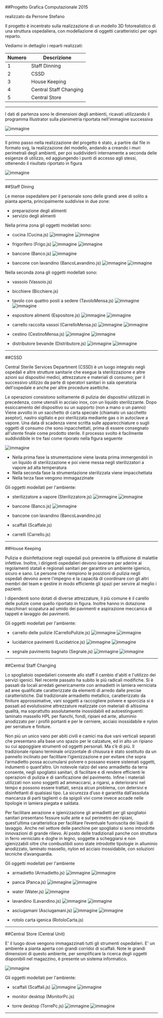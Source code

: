 ##Progetto Grafica Computazionale 2015 

realizzato da Perrone Stefano

Il progetto è incentrato sulla realizzazione di un modello 3D fotorealistico di una struttura ospedaliera, con modellazione di oggetti caratteristici per ogni reparto. 

Vediamo in dettaglio i reparti realizzati: 

| __Numero__ | __Descrizione__ |
| ------ | ------ |
|   1   | Staff Dinning |
|   2   | CSSD |
|   3   | House Keeping |
|   4   | Central Staff Changing |
|   5   | Central Store |

-----------------------------------------------------------

I dati di partenza sono le dimensioni degli ambienti, ricavati utilizzando il programma Illustrator sulla planimetria riportata nell'immagine successiva

![immagine](https://github.com/Stepex90/cg2015-final-project/blob/master/docs/plan1.png?raw=true)

--------------------------------------------------------------------

Il primo passo nella realizzazione del progetto è stato, a partire dal file in formato svg, la realizzazione del modello, andando a creando i muri perimetrali degli ambienti, per poi suddividerli internamente a seconda delle esigenze di utilizzo, ed aggiungendo i punti di accesso agli stessi, ottenendo il risultato riportato in figura

![immagine](https://github.com/Stepex90/cg2015-final-project/blob/master/docs/plan2.png?raw=true)

---------------------------------------------------------------


##Staff Dining

Le mense ospedaliere per il personale sono delle grandi aree di solito a pianta aperta, principalmente suddivise in due zone: 

- preparazione degli alimenti
- servizio degli alimenti

Nella prima zona gli oggetti modellati sono:

- cucina (Cucina.js)
![immagine](http://www.domstore.it/media/catalog/product/cache/1/image/9df78eab33525d08d6e5fb8d27136e95/l/o/lofra-cucina-gas-plg96gvt-c.jpg)
![immagine](https://github.com/Stepex90/cg2015-final-project/blob/master/docs/cucina.png?raw=true)

- frigorifero (Frigo.js)
![immagine](http://www.gruppoincasso.it/prodotti/050920121209195373_pic.jpg)
![immagine](https://github.com/Stepex90/cg2015-final-project/blob/master/docs/frigo.png?raw=true)

- bancone (Banco.js)
![immagine](https://github.com/Stepex90/cg2015-final-project/blob/master/docs/bancone.png?raw=true)

- bancone con lavandino (BancoLavandino.js)
![immagine](http://www.macchineprofessionali.it/images/stories/virtuemart/product/studio12/lavarm2pssx.jpg)
![immagine](https://github.com/Stepex90/cg2015-final-project/blob/master/docs/banconelavandino.png?raw=true)

Nella seconda zona gli oggetti modellati sono:

- vassoio (Vassoio.js)
- bicchiere (Bicchiere.js)

- tavolo con quattro posti a sedere (TavoloMensa.js)
![immagine](http://www.supino.it/images/prodotti/ufficio/accessori-ufficio/tavoli-pieghevoli/tavoli-mensa-ufficio-06.jpg)
![immagine](https://github.com/Stepex90/cg2015-final-project/blob/master/docs/tavolomensa.png?raw=true)

- espositore alimenti (Espositore.js)
![immagine](http://www.herrmann-grosskuechen.de/root/img/pool/hhlkr_referenzen/UKE_Mensa/1_Salatausgabe_gross.jpg)
![immagine](https://github.com/Stepex90/cg2015-final-project/blob/master/docs/espositore.png?raw=true)

- carrello raccolta vassoi (CarrelloMensa.js)
![immagine](http://img4.annuncicdn.it/40/fc/40fc872d644c6161dc91bfe3ded96215_orig.jpg)
![immagine](https://github.com/Stepex90/cg2015-final-project/blob/master/docs/carrellomensa.png?raw=true)

- cestino (CestinoMensa.js)
![immagine](http://www.tuttoscaffali.it/eshop/components/com_virtuemart/shop_image/product/svuota-vassoi_701.jpg)
![immagine](https://github.com/Stepex90/cg2015-final-project/blob/master/docs/cestino.png?raw=true)

- distributore bevande (Distributore.js)
![immagine](http://acqualys.foreach.it/erogatori/wp-content/uploads/2015/04/acqualys-c1.jpg)
![immagine](https://github.com/Stepex90/cg2015-final-project/blob/master/docs/distributore.png?raw=true)


------------------

##CSSD

 Central Sterile Services Department (CSSD) è un luogo integrato negli ospedali e altre strutture sanitarie che esegue la sterilizzazione e altre azioni sui dispositivi medici, attrezzature e materiali di consumo; per il successivo utilizzo da parte di operatori sanitari in sala operatoria dell'ospedale e anche per altre procedure asettiche.

 Le operazioni consistono solitamente di pulizia dei dispositivi utilizzati in precedenza, come utensili in acciaio inox, con un liquido sterilizzante. Dopo essiccamento del dispositivo su un supporto (non a mano o un panno) Viene avvolto in un sacchetto di carta speciale (chiamato un sacchetto aseptor), nastro sigillato e poi sterilizzata mediante gas o in autoclave a vapore. Una data di scadenza viene scritta sulle apparecchiature o sugli oggetti di consumo che sono inpacchettati, prima di essere consegnato all'utente finale come prodotto sterile. Il processo svolto è facilmente suddividibile in tre fasi come riporato nella figura seguente

![immagine](https://scontent-mxp1-1.xx.fbcdn.net/hphotos-xtp1/v/t1.0-9/11141212_10207139322749516_3412986643814775532_n.jpg?oh=903e80cc43154fbe25d64dbd44d20889&oe=56514A8F)

- Nella prima fase la strumentazione viene lavata prima immergendoli in un liquido di sterilizzazione e poi viene messa negli sterilizzatori a vapore ad alta temperatura
- Nella seconda fase la strumentazione sterilizzata viene impacchettata 
- Nella terza fase vengono immagazzinate

Gli oggetti modellati per l'ambiente:
- sterilizzatore a vapore (Sterilizzatore.js)
![immagine](http://www.gilbert-ash.com/databaseImages/prd_1165996__critical_care_washers.jpg)
![immagine](https://github.com/Stepex90/cg2015-final-project/blob/master/docs/sterilizzatore.png?raw=true)

- bancone (Banco.js)
![immagine](http://fotostore.aruba.it/fotoalbum_automaticlavello_it/Data/0ca827c72b/d0f1d20b7d0.JPG)

- bancone con lavandino (BancoLavandino.js)
- scaffali (Scaffale.js)
- carrelli (Carrello.js)

-------------------------------------

##House Keeping

Pulizia e disinfettazione negli ospedali può prevenire la diffusione di malattie infettive. Inoltre, i dirigenti ospedalieri devono lavorare per aderire ai regolamenti statali e regionali sanitari per garantire un ambiente igienico, sicuro e sano. Le persone che riempiono le posizioni di pulizia negli ospedali devono avere l'impegno e la capacità di coordinare con gli altri membri del team e gestire in modo efficiente gli spazi per servire al meglio i pazienti.

I dipendenti sono dotati di diverse attrezzature, il più comune è il carello delle pulizie come quello riportato in figura. Inoltre hanno in dotazione macchinari scopatura ad umido dei pavimenti e aspirazione meccanica di tappeti e lavaggio dei pavimenti. 

Gli oggetti modellati per l'ambiente:
- carrello delle pulizie (CarrelloPulizie.js)
![immagine](http://www.acquistiverdi.it/sites/default/files/imagecache/Original_confirma/images/prodotti/carrello_multiuso_alpha_filmop_0.jpg)
![immagine](https://github.com/Stepex90/cg2015-final-project/blob/master/docs/carrellopulizie.png?raw=true)

- lucidatrice pavimenti (Lucidatrice.js)
![immagine](http://i00.i.aliimg.com/photo/v0/60169008106_1/Hospital_Floor_Cleaning_Machine_Cart_Battery_Type.jpg)
![immagine](https://github.com/Stepex90/cg2015-final-project/blob/master/docs/lucidatrice.png?raw=true)

- segnale pavimento bagnato (Segnale.js)
![immagine](http://ecx.images-amazon.com/images/I/31eb8t7s%2BzL.jpg)
![immagine](https://github.com/Stepex90/cg2015-final-project/blob/master/docs/segnale.png?raw=true)

------------------------------------

##Central Staff Changing

Lo spogliatoio ospedalieri consente allo staff il cambio d'abiti e l'utilizzo dei servizi igenici. Nel recente passato ha subito le più radicali modifiche. 
Si è passati da locali arredati genericamente con armadietti in lamiera verniciata ad aree qualificate caratterizzate da elementi di arredo dalle precise caratteristiche. Dal tradizionale armadietto metallico, caratterizzato da finiture approssimative, vani soggetti a raccogliere polvere e sporcizia si è passati ad evolutissime attrezzature realizzate con materiali di altissima qualità, ma soprattutto assolutamente inossidabili ed autoestinguenti: laminato massello HPL per fianchi, fondi, ripiani ed ante, alluminio anodizzato per i profili portanti e per le cerniere, acciaio inossidabile e nylon per serrature e finiture.

Non più un unico vano per abiti civili e camici ma due vani verticali separati che presentano alla base uno spazio per le calzature, ed in alto un ripiano su cui appoggiare strumenti od oggetti personali.
Ma c’è di più. Il tradizionale ripiano terminale orizzontale di chiusura è stato sostituito da un pannello inclinato per facilitare l’igienizzazione e per evitare che sopra l’armadietto possa accumularsi polvere o possano essere sistemati oggetti, indumenti o quant’altro.
Un notevole rialzo del vano armadietto da terra consente, negli spogliatoi sanitari, di facilitare e di rendere efficienti le operazioni di pulizia e di sanificazione del pavimento.
Infine i materiali utilizzati non sono soggetti ad ammaccarsi, a rigarsi, a deteriorarsi nel tempo e possono essere trattati, senza alcun problema, con detersivi e disinfettanti di qualsiasi tipo.
La sicurezza d’uso è garantita dall’assoluta mancanza di parti taglienti o da spigoli vivi come invece accade nelle tipologie in lamiera piegata e saldata.

Per facilitare aerazione e igienizzazione gli armadietti per gli spogliatoi sanitari presentano fessure sulle ante e sul perimetro dei ripiani, quest’ultima caratteristica per facilitare l’eventuale fuoriuscita dei liquidi di lavaggio.
Anche nel settore delle panchine per spogliatoi si sono introdotte innovazioni di grande rilievo. Al posto delle tradizionali panche con struttura in ferro verniciato e doghe in legno, soggette a scheggiarsi e non igienizzabili oltre che combustibili sono state introdotte tipologie in alluminio anodizzato, laminato massello, nylon ed acciaio inossidabile, con soluzioni tecniche d’avanguardia.


Gli oggetti modellati per l'ambiente
- armadietto (Armadietto.js)
![immagine](http://www.gesgroup.it/wp-content/uploads/2013/05/ARMADI_Variante_L_TI_01-448x238.jpg)
![immagine](https://github.com/Stepex90/cg2015-final-project/blob/master/docs/armadietto.png?raw=true)

- panca (Panca.js)
![immagine](http://www.tuttoscaffali.it/eshop/components/com_virtuemart/shop_image/product/PF_LE_M_1500.jpg)
![immagine](https://github.com/Stepex90/cg2015-final-project/blob/master/docs/panca.png?raw=true)

- water (Water.js)
![immagine](https://github.com/Stepex90/cg2015-final-project/blob/master/docs/water.png?raw=true)

- lavandino (Lavandino.js)
![immagine](http://img.archiexpo.it/images_ae/photo-g/lavabo-sospeso-rotondo-moderno-50347-3515619.jpg)
![immagine](https://github.com/Stepex90/cg2015-final-project/blob/master/docs/lavandino.png?raw=true)

- asciugamani (Asciugamani.js)
![immagine](http://www.cetishop.it/public/foto/MG88P-B-LEM.jpg)
![immagine](https://github.com/Stepex90/cg2015-final-project/blob/master/docs/asciugamani.png?raw=true)

- rotolo carta igenica (RotoloCarta.js)


---------------------------------------------------------------------

##Central Store (Central Unit)

E' il luogo dove vengono immagazzinati tutti gli strumenti ospedalieri. E' un ambiente a pianta aperta con grandi corridoi di scaffali. Note le grandi dimensioni di questo ambiente, per semplificare la ricerca degli oggetti disponibili nel magazzino, è presente un sistema informatico.

![immagine](http://www.montichiari.spedalicivili.brescia.it/upload/spedalicivili_brescia/gs_fornitori/IMG_1896_14432_643.JPG)

Gli oggetti modellati per l'ambiente:
- scaffali (Scaffali.js)
![immagine](http://www.scaffali.biz/images/lo_scaffale.jpg)
![immagine](https://github.com/Stepex90/cg2015-final-project/blob/master/docs/scaffale.png?raw=true)

- monitor desktop (MonitorPc.js)
- torre desktop (TorrePc.js)
![immagine](http://www.desktop-driver.com/wp-content/uploads/2013/03/Dell-Dimension-5150-450x337.jpg)
![immagine](https://github.com/Stepex90/cg2015-final-project/blob/master/docs/pc.png?raw=true)

---------------------------------------------------------------------------